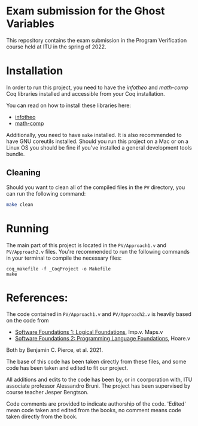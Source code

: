 # Exam submission for the Ghost Variables 

This repository contains the exam submission in the Program Verification course held at ITU in the spring of 2022.

# Installation

In order to run this project, you need to have the *infotheo* and *math-comp* Coq libraries installed and accessible from your Coq installation.

You can read on how to install these libraries here:

- [infotheo](https://github.com/affeldt-aist/infotheo#building-and-installation-instructions)
- [math-comp](https://math-comp.github.io/installation.html)

Additionally, you need to have `make` installed. It is also recommended to have GNU coreutils installed. Should you run this project on a Mac or on a Linux OS you should be fine if you've installed a general development tools bundle.

## Cleaning

Should you want to clean all of the compiled files in the `PV` directory, you can run the following command:

```bash
make clean
```

# Running

The main part of this project is located in the `PV/Approach1.v` and `PV/Approach2.v` files. You're recommended to run the following commands in your terminal to compile the necessary files:

```
coq_makefile -f _CoqProject -o Makefile
make
```

# References:
The code contained in `PV/Approach1.v` and `PV/Approach2.v` is heavily based on the code from

- [Software Foundations 1: Logical Foundations](https://softwarefoundations.cis.upenn.edu/lf-current/toc.html), Imp.v. Maps.v
- [Software Foundations 2: Programming Language Foundations](https://softwarefoundations.cis.upenn.edu/plf-current/toc.html), Hoare.v

Both by Benjamin C. Pierce, et al. 2021.


The base of this code has been taken directly from these files, and some code has been taken and edited to fit our project.

All additions and edits to the code has been by, or in coorporation with, ITU associate professor Alessandro Bruni.
The project has been supervised by course teacher Jesper Bengtson.

Code comments are provided to indicate authorship of the code. 'Edited' mean code taken and edited from the books, no comment means code taken directly from the book.
